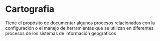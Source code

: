 # Cartografia
Tiene el propósito de documentar algunos procesos relacionados con la configuración o el manejo de herramientas que se utilizan en diferentes procesos de los sistemas de información geográficos
